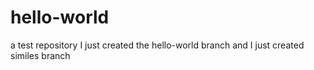 # hello-world
a test repository
Ι just created the hello-world branch
and I just created similes branch

